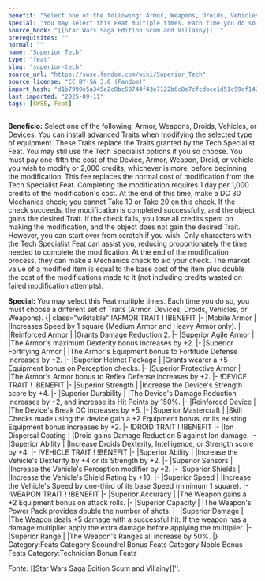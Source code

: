 ```yaml
---
benefit: "Select one of the following: Armor, Weapons, Droids, Vehicles, or Devices. You can install advanced Traits when modifying the selected type of equipment. These Traits replace the Traits granted by the Tech Specialist Feat. You may still use the Tech Specialist options if you so choose.  You must pay one-fifth the cost of the Device, Armor, Weapon, Droid, or vehicle you wish to modify or 2,000 credits, whichever is more, before beginning the modification. This fee replaces the normal cost of modification from the Tech Specialist Feat. Completing the modification requires 1 day per 1,000 credits of the modification's cost. At the end of this time, make a DC 30 Mechanics check; you cannot Take 10 or Take 20 on this check. If the check succeeds, the modification is completed successfully, and the object gains the desired Trait. If the check fails, you lose all credits spent on making the modification, and the object does not gain the desired Trait. However, you can start over from scratch if you wish.  Only characters with the Tech Specialist Feat can assist you, reducing proportionately the time needed to complete the modification. At the end of the modification process, they can make a Mechanics check to aid your check.  The market value of a modified item is equal to the base cost of the item plus double the cost of the modifications made to it (not including credits wasted on failed modification attempts)."
special: "You may select this Feat multiple times. Each time you do so, you must choose a different set of Traits (Armor, Devices, Droids, Vehicles, or Weapons). {| class=\"wikitable\" !ARMOR TRAIT ! !BENEFIT |- |Mobile Armor | |Increases Speed by 1 square (Medium Armor and Heavy Armor only). |- |Reinforced Armor | |Grants Damage Reduction 2. |- |Superior Agile Armor | |The Armor's maximum Dexterity bonus increases by +2. |- |Superior Fortifying Armor | |The Armor's Equipment bonus to Fortitude Defense increases by +2. |- |Superior Helmet Package | |Grants wearer a +5 Equipment bonus on Perception checks. |- |Superior Protective Armor | |The Armor's Armor bonus to Reflex Defense increases by +2. |- !DEVICE TRAIT ! !BENEFIT |- |Superior Strength | |Increase the Device's Strength score by +4. |- |Superior Durability | |The Device's Damage Reduction increases by +2, and increase its Hit Points by 150%. |- |Reinforced Device | |The Device's Break DC increases by +5. |- |Superior Mastercraft | |Skill Checks made using the device gain a +2 Equipment bonus, or its existing Equipment bonus increases by +2. |- !DROID TRAIT ! !BENEFIT |- |Ion Dispersal Coating | |Droid gains Damage Reduction 5 against Ion damage. |- |Superior Ability | |Increase Droids Dexterity, Intelligence, or Strength score by +4. |- !VEHICLE TRAIT ! !BENEFIT |- |Superior Ability | |Increase the Vehicle's Dexterity by +4 or its Strength by +2. |- |Superior Sensors | |Increase the Vehicle's Perception modifier by +2. |- |Superior Shields | |Increase the Vehicle's Shield Rating by +10. |- |Superior Speed | |Increase the Vehicle's Speed by one-third of its base Speed (minimum 1 square). |- !WEAPON TRAIT ! !BENEFIT |- |Superior Accuracy | |The Weapon gains a +2 Equipment bonus on attack rolls. |- |Superior Capacity | |The Weapon's Power Pack provides double the number of shots. |- |Superior Damage | |The Weapon deals +5 damage with a successful hit. If the weapon has a damage multiplier apply the extra damage before applying the multiplier. |- |Superior Range | |The Weapon's Ranges all increase by 50%. |} Category:Feats Category:Scoundrel Bonus Feats Category:Noble Bonus Feats Category:Technician Bonus Feats"
source_book: "[[Star Wars Saga Edition Scum and Villainy]]''"
prerequisites: ""
normal: ""
name: "Superior Tech"
type: "feat"
slug: "superior-tech"
source_url: "https://swse.fandom.com/wiki/Superior_Tech"
source_license: "CC BY-SA 3.0 (Fandom)"
import_hash: "d1b7990e5a345e2c8bc50744f43e7122b6c8e7cfcdbce1d51c99cf14253730b8"
last_imported: "2025-09-11"
tags: [SWSE, Feat]
---
```

**Beneficio:** Select one of the following: Armor, Weapons, Droids, Vehicles, or Devices. You can install advanced Traits when modifying the selected type of equipment. These Traits replace the Traits granted by the Tech Specialist Feat. You may still use the Tech Specialist options if you so choose.  You must pay one-fifth the cost of the Device, Armor, Weapon, Droid, or vehicle you wish to modify or 2,000 credits, whichever is more, before beginning the modification. This fee replaces the normal cost of modification from the Tech Specialist Feat. Completing the modification requires 1 day per 1,000 credits of the modification's cost. At the end of this time, make a DC 30 Mechanics check; you cannot Take 10 or Take 20 on this check. If the check succeeds, the modification is completed successfully, and the object gains the desired Trait. If the check fails, you lose all credits spent on making the modification, and the object does not gain the desired Trait. However, you can start over from scratch if you wish.  Only characters with the Tech Specialist Feat can assist you, reducing proportionately the time needed to complete the modification. At the end of the modification process, they can make a Mechanics check to aid your check.  The market value of a modified item is equal to the base cost of the item plus double the cost of the modifications made to it (not including credits wasted on failed modification attempts).

**Special:** You may select this Feat multiple times. Each time you do so, you must choose a different set of Traits (Armor, Devices, Droids, Vehicles, or Weapons). {| class="wikitable" !ARMOR TRAIT ! !BENEFIT |- |Mobile Armor | |Increases Speed by 1 square (Medium Armor and Heavy Armor only). |- |Reinforced Armor | |Grants Damage Reduction 2. |- |Superior Agile Armor | |The Armor's maximum Dexterity bonus increases by +2. |- |Superior Fortifying Armor | |The Armor's Equipment bonus to Fortitude Defense increases by +2. |- |Superior Helmet Package | |Grants wearer a +5 Equipment bonus on Perception checks. |- |Superior Protective Armor | |The Armor's Armor bonus to Reflex Defense increases by +2. |- !DEVICE TRAIT ! !BENEFIT |- |Superior Strength | |Increase the Device's Strength score by +4. |- |Superior Durability | |The Device's Damage Reduction increases by +2, and increase its Hit Points by 150%. |- |Reinforced Device | |The Device's Break DC increases by +5. |- |Superior Mastercraft | |Skill Checks made using the device gain a +2 Equipment bonus, or its existing Equipment bonus increases by +2. |- !DROID TRAIT ! !BENEFIT |- |Ion Dispersal Coating | |Droid gains Damage Reduction 5 against Ion damage. |- |Superior Ability | |Increase Droids Dexterity, Intelligence, or Strength score by +4. |- !VEHICLE TRAIT ! !BENEFIT |- |Superior Ability | |Increase the Vehicle's Dexterity by +4 or its Strength by +2. |- |Superior Sensors | |Increase the Vehicle's Perception modifier by +2. |- |Superior Shields | |Increase the Vehicle's Shield Rating by +10. |- |Superior Speed | |Increase the Vehicle's Speed by one-third of its base Speed (minimum 1 square). |- !WEAPON TRAIT ! !BENEFIT |- |Superior Accuracy | |The Weapon gains a +2 Equipment bonus on attack rolls. |- |Superior Capacity | |The Weapon's Power Pack provides double the number of shots. |- |Superior Damage | |The Weapon deals +5 damage with a successful hit. If the weapon has a damage multiplier apply the extra damage before applying the multiplier. |- |Superior Range | |The Weapon's Ranges all increase by 50%. |} Category:Feats Category:Scoundrel Bonus Feats Category:Noble Bonus Feats Category:Technician Bonus Feats

*Fonte:* [[Star Wars Saga Edition Scum and Villainy]]''.